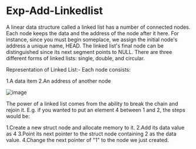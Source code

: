 # Exp-Add-Linkedlist

A linear data structure called a linked list has a number of connected nodes. Each node keeps the data and the address of the node after it here. For instance, since you must begin someplace, we assign the initial node's address a unique name, HEAD. The linked list's final node can be distinguished since its next segment points to NULL.
There are three different forms of linked lists: single, double, and circular.

Representation of Linked List:-
Each node consists:

1.A data item
2.An address of another node


![image](https://user-images.githubusercontent.com/127819492/234479478-6574cc5c-2db7-461a-b7e6-3c493ad5fda2.png)

The power of a linked list comes from the ability to break the chain and rejoin it. E.g. if you wanted to put an element 4 between 1 and 2, the steps would be:


1.Create a new struct node and allocate memory to it.
2.Add its data value as 4
3.Point its next pointer to the struct node containing 2 as the data value.
4.Change the next pointer of "1" to the node we just created.
